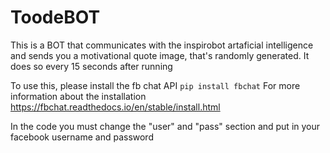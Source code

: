 # ToodeBOT
This is a BOT that communicates with the inspirobot artaficial intelligence and sends you a motivational quote image, that's randomly generated. It does so every 15 seconds after running

To use this, please install the fb chat API
```pip install fbchat```
For more information about the installation
https://fbchat.readthedocs.io/en/stable/install.html

In the code you must change the "user" and "pass" section and put in your facebook username and password


